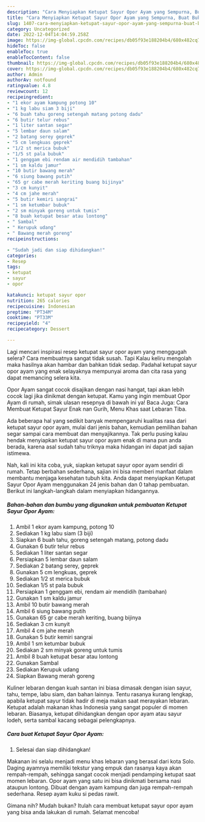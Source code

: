 ```yaml
---
description: "Cara Menyiapkan Ketupat Sayur Opor Ayam yang Sempurna, Buat Buka Puasa}"
title: "Cara Menyiapkan Ketupat Sayur Opor Ayam yang Sempurna, Buat Buka Puasa}"
slug: 1407-cara-menyiapkan-ketupat-sayur-opor-ayam-yang-sempurna-buat-buka-puasa
category: Uncategorized
date: 2022-12-04T14:04:59.258Z
image: https://img-global.cpcdn.com/recipes/db05f93e188204b4/680x482cq70/ketupat-sayur-opor-ayam-foto-resep-utama.jpg
hideToc: false
enableToc: true
enableTocContent: false
thumbnail: https://img-global.cpcdn.com/recipes/db05f93e188204b4/680x482cq70/ketupat-sayur-opor-ayam-foto-resep-utama.jpg
cover: https://img-global.cpcdn.com/recipes/db05f93e188204b4/680x482cq70/ketupat-sayur-opor-ayam-foto-resep-utama.jpg
author: Admin
authorAv: notfound
ratingvalue: 4.8
reviewcount: 12
recipeingredient:
- "1 ekor ayam kampung potong 10"
- "1 kg labu siam 3 biji"
- "6 buah tahu goreng setengah matang potong dadu"
- "6 butir telur rebus"
- "1 liter santan segar"
- "5 lembar daun salam"
- "2 batang serey geprek"
- "5 cm lengkuas geprek"
- "1/2 st merica bubuk"
- "1/5 st pala bubuk"
- "1 genggam ebi rendam air mendidih tambahan"
- "1 sm kaldu jamur"
- "10 butir bawang merah"
- "6 siung bawang putih"
- "65 gr cabe merah keriting buang bijinya"
- "3 cm kunyit"
- "4 cm jahe merah"
- "5 butir kemiri sangrai"
- "1 sm ketumbar bubuk"
- "2 sm minyak goreng untuk tumis"
- "8 buah ketupat besar atau lontong"
- " Sambal"
- " Kerupuk udang"
- " Bawang merah goreng"
recipeinstructions:

- "Sudah jadi dan siap dihidangkan!"
categories:
- Resep
tags:
- ketupat
- sayur
- opor

katakunci: ketupat sayur opor 
nutrition: 265 calories
recipecuisine: Indonesian
preptime: "PT34M"
cooktime: "PT33M"
recipeyield: "4"
recipecategory: Dessert

---
```



Lagi mencari inspirasi resep ketupat sayur opor ayam yang menggugah selera? Cara membuatnya sangat tidak susah. Tapi Kalau keliru mengolah maka hasilnya akan hambar dan bahkan tidak sedap. Padahal ketupat sayur opor ayam yang enak selayaknya mempunyai aroma dan cita rasa yang dapat memancing selera kita.


Opor Ayam sangat cocok disajikan dengan nasi hangat, tapi akan lebih cocok lagi jika dinikmat dengan ketupat. Kamu yang ingin membuat Opor Ayam di rumah, simak ulasan resepnya di bawah ini ya! Baca Juga: Cara Membuat Ketupat Sayur Enak nan Gurih, Menu Khas saat Lebaran Tiba.

Ada beberapa hal yang sedikit banyak mempengaruhi kualitas rasa dari ketupat sayur opor ayam, mulai dari jenis bahan, kemudian pemilihan bahan segar sampai cara membuat dan menyajikannya. Tak perlu pusing kalau hendak menyiapkan ketupat sayur opor ayam enak di mana pun anda berada, karena asal sudah tahu triknya maka hidangan ini dapat jadi sajian istimewa.


Nah, kali ini kita coba, yuk, siapkan ketupat sayur opor ayam sendiri di rumah. Tetap berbahan sederhana, sajian ini bisa memberi manfaat dalam membantu menjaga kesehatan tubuh kita. Anda dapat menyiapkan Ketupat Sayur Opor Ayam menggunakan 24 jenis bahan dan 0 tahap pembuatan. Berikut ini langkah-langkah dalam menyiapkan hidangannya.

<!--inarticleads1-->

##### Bahan-bahan dan bumbu yang digunakan untuk pembuatan Ketupat Sayur Opor Ayam:

1. Ambil 1 ekor ayam kampung, potong 10
1. Sediakan 1 kg labu siam (3 biji)
1. Siapkan 6 buah tahu, goreng setengah matang, potong dadu
1. Gunakan 6 butir telur rebus
1. Sediakan 1 liter santan segar
1. Persiapkan 5 lembar daun salam
1. Sediakan 2 batang serey, geprek
1. Gunakan 5 cm lengkuas, geprek
1. Sediakan 1/2 st merica bubuk
1. Sediakan 1/5 st pala bubuk
1. Persiapkan 1 genggam ebi, rendam air mendidih (tambahan)
1. Gunakan 1 sm kaldu jamur
1. Ambil 10 butir bawang merah
1. Ambil 6 siung bawang putih
1. Gunakan 65 gr cabe merah keriting, buang bijinya
1. Sediakan 3 cm kunyit
1. Ambil 4 cm jahe merah
1. Gunakan 5 butir kemiri sangrai
1. Ambil 1 sm ketumbar bubuk
1. Sediakan 2 sm minyak goreng untuk tumis
1. Ambil 8 buah ketupat besar atau lontong
1. Gunakan  Sambal
1. Sediakan  Kerupuk udang
1. Siapkan  Bawang merah goreng


Kuliner lebaran dengan kuah santan ini biasa dimasak dengan isian sayur, tahu, tempe, labu siam, dan bahan lainnya. Tentu rasanya kurang lengkap, apabila ketupat sayur tidak hadir di meja makan saat merayakan lebaran. Ketupat adalah makanan khas Indonesia yang sangat populer di momen lebaran. Biasanya, ketupat dihidangkan dengan opor ayam atau sayur lodeh, serta sambal kacang sebagai pelengkapnya. 

<!--inarticleads2-->

##### Cara buat Ketupat Sayur Opor Ayam:


1. Selesai dan siap dihidangkan!

Makanan ini selalu menjadi menu khas lebaran yang berasal dari kota Solo. Daging ayamnya memiliki tekstur yang empuk dan rasanya kaya akan rempah-rempah, sehingga sangat cocok menjadi pendamping ketupat saat momen lebaran. Opor ayam yang satu ini bisa dinikmati bersama nasi ataupun lontong. Dibuat dengan ayam kampung dan juga rempah-rempah sederhana. Resep ayam kuku si pedas rawit. 

Gimana nih? Mudah bukan? Itulah cara membuat ketupat sayur opor ayam yang bisa anda lakukan di rumah. Selamat mencoba!
